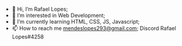 - 👋 Hi, I’m Rafael Lopes;
- 👀 I’m interested in Web Development;
- 🌱 I’m currently learning HTML, CSS, JS, Javascript;
- 📫 How to reach me mendeslopes293@gmail.com; Discord Rafael Lopes#4258

<!---
rlopes93/rlopes93 is a ✨ special ✨ repository because its `README.md` (this file) appears on your GitHub profile.
You can click the Preview link to take a look at your changes.
--->

